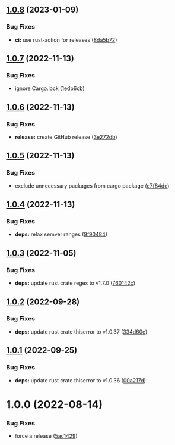 ## [1.0.8](https://github.com/EricCrosson/sanitize-git-ref/compare/v1.0.7...v1.0.8) (2023-01-09)


### Bug Fixes

* **ci:** use rust-action for releases ([8da5b72](https://github.com/EricCrosson/sanitize-git-ref/commit/8da5b727140938101642f25007f985e019a6aac8))

## [1.0.7](https://github.com/EricCrosson/sanitize-git-ref/compare/v1.0.6...v1.0.7) (2022-11-13)


### Bug Fixes

* ignore Cargo.lock ([1edb6cb](https://github.com/EricCrosson/sanitize-git-ref/commit/1edb6cb3245977a9ad5682733cfc1003eaf9b420))

## [1.0.6](https://github.com/EricCrosson/sanitize-git-ref/compare/v1.0.5...v1.0.6) (2022-11-13)


### Bug Fixes

* **release:** create GitHub release ([3e272db](https://github.com/EricCrosson/sanitize-git-ref/commit/3e272db409711f5b080cf47b466b2bb27d9beae0))

## [1.0.5](https://github.com/EricCrosson/sanitize-git-ref/compare/v1.0.4...v1.0.5) (2022-11-13)


### Bug Fixes

* exclude unnecessary packages from cargo package ([e7f84de](https://github.com/EricCrosson/sanitize-git-ref/commit/e7f84de3d139465eb017f564e1a6f0d081d44392))

## [1.0.4](https://github.com/EricCrosson/sanitize-git-ref/compare/v1.0.3...v1.0.4) (2022-11-13)


### Bug Fixes

* **deps:** relax semver ranges ([9f90484](https://github.com/EricCrosson/sanitize-git-ref/commit/9f90484e726d1977949ed9ff1490e836d98499df))

## [1.0.3](https://github.com/EricCrosson/sanitize-git-ref/compare/v1.0.2...v1.0.3) (2022-11-05)


### Bug Fixes

* **deps:** update rust crate regex to v1.7.0 ([760142c](https://github.com/EricCrosson/sanitize-git-ref/commit/760142c6f9c80e422f2c4410e825421a7b303537))

## [1.0.2](https://github.com/EricCrosson/sanitize-git-ref/compare/v1.0.1...v1.0.2) (2022-09-28)


### Bug Fixes

* **deps:** update rust crate thiserror to v1.0.37 ([334d60e](https://github.com/EricCrosson/sanitize-git-ref/commit/334d60e55c67f2583a4faae6915d7d05bef02c44))

## [1.0.1](https://github.com/EricCrosson/sanitize-git-ref/compare/v1.0.0...v1.0.1) (2022-09-25)


### Bug Fixes

* **deps:** update rust crate thiserror to v1.0.36 ([00a217d](https://github.com/EricCrosson/sanitize-git-ref/commit/00a217d698b13d2f72482ea8850aeaa8846c2dce))

# 1.0.0 (2022-08-14)


### Bug Fixes

* force a release ([5ac1429](https://github.com/EricCrosson/sanitize-git-ref/commit/5ac142968f14cd1c45e8ed004f54a12608eebe2c))
